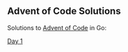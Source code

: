 ## Advent of Code Solutions

Solutions to [Advent of Code](https://adventofcode.com/) in Go:

[Day 1](https://github.com/glokta1/advent-of-code-2024/day01/)
